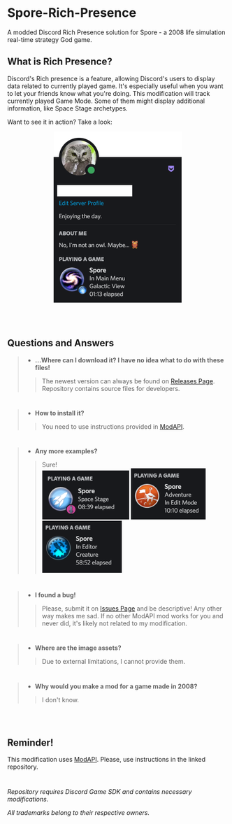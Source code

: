 # Spore-Rich-Presence
A modded Discord Rich Presence solution for Spore - a 2008 life simulation real-time strategy God game.

## What is Rich Presence?
Discord's Rich presence is a feature, allowing Discord's users to display data related to currently played game. 
It's especially useful when you want to let your friends know what you're doing. 
This modification will track currently played Game Mode. Some of them might display additional information, like Space Stage archetypes.


Want to see it in action? Take a look:
<p align="center">
  <img src="/GitAssets/ExampleProfile.PNG?raw=true" />
</p>

<br><br>
## Questions and Answers
> * __...Where can I download it? I have no idea what to do with these files!__
>> The newest version can always be found on [Releases Page](/../../releases/latest). Repository contains source files for developers.
#
> * __How to install it?__
>> You need to use instructions provided in [ModAPI](https://github.com/emd4600/Spore-ModAPI).
#
> * __Any more examples?__
>> Sure!<br>
>> <img src="/GitAssets/StageExample.PNG?raw=true" /> <img src="/GitAssets/AdventureExample.PNG?raw=true" /> <img src="/GitAssets/EditorExample.PNG?raw=true" />
#
> * __I found a bug!__
>> Please, submit it on [Issues Page](/../../issues) and be descriptive! Any other way makes me sad.
>> If no other ModAPI mod works for you and never did, it's likely not related to my modification.
#
> * __Where are the image assets?__
>> Due to external limitations, I cannot provide them.
#
> * __Why would you make a mod for a game made in 2008?__
>> I don't know.

<br><br>
## Reminder!
This modification uses [ModAPI](https://github.com/emd4600/Spore-ModAPI). Please, use instructions in the linked repository.

#
*Repository requires Discord Game SDK and contains necessary modifications.*

*All trademarks belong to their respective owners.*
